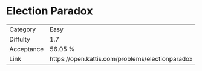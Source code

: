 # Election Paradox

<table>
    <tr>
        <td>Category</td>
        <td>Easy</td>
    </tr>
    <tr>
        <td>Diffulty</td>
        <td>1.7</td>
    </tr>
    <tr>
        <td>Acceptance</td>
        <td>56.05 %</td>
    </tr>
    <tr>
        <td>Link</td>
        <td>https://open.kattis.com/problems/electionparadox</td>
    </tr>
</table>
